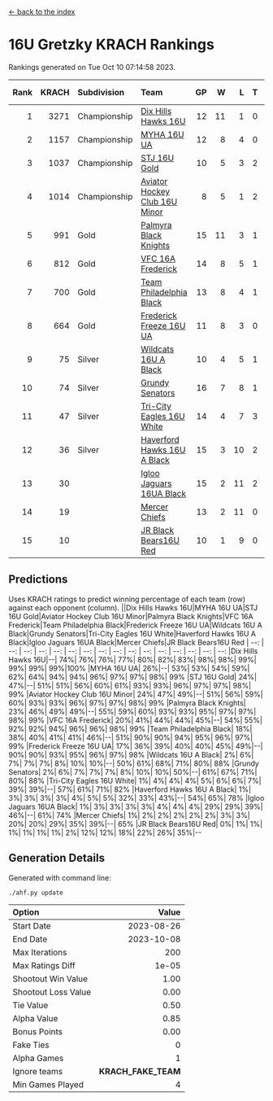 [<- back to the index](readme.md)
# 16U Gretzky KRACH Rankings
Rankings generated on Tue Oct 10 07:14:58 2023.

Rank|KRACH|Subdivision|Team|GP|W|L|T|OTW|OTL|SoS|Exp Wins|Win Diff
---:|---:|:---|:---|---:|---:|---:|---:|---:|---:|---:|---:|---:
1|3271|Championship|[Dix Hills Hawks 16U](https://gamesheetstats.com/seasons/3659/teams/140688/schedule)|12|11|1|0|1|0|366|11.8|-0.0
2|1157|Championship|[MYHA 16U UA](https://gamesheetstats.com/seasons/3659/teams/140695/schedule)|12|8|4|0|2|1|765|8.8|-0.0
3|1037|Championship|[STJ 16U Gold](https://gamesheetstats.com/seasons/3659/teams/140697/schedule)|10|5|3|2|1|0|899|6.8|-0.0
4|1014|Championship|[Aviator Hockey Club 16U Minor](https://gamesheetstats.com/seasons/3659/teams/140687/schedule)|8|5|1|2|2|1|460|6.8|-0.0
5|991|Gold|[Palmyra Black Knights](https://gamesheetstats.com/seasons/3659/teams/140696/schedule)|15|11|3|1|2|0|422|12.3|-0.0
6|812|Gold|[VFC 16A Frederick](https://gamesheetstats.com/seasons/3659/teams/140700/schedule)|14|8|5|1|0|2|907|9.3|-0.0
7|700|Gold|[Team Philadelphia Black](https://gamesheetstats.com/seasons/3659/teams/140698/schedule)|13|8|4|1|1|1|690|9.3|-0.0
8|664|Gold|[Frederick Freeze 16U UA](https://gamesheetstats.com/seasons/3659/teams/140689/schedule)|11|8|3|0|0|0|379|8.8|-0.0
9|75|Silver|[Wildcats 16U A Black](https://gamesheetstats.com/seasons/3659/teams/140725/schedule)|10|4|5|1|0|0|532|5.4|0.0
10|74|Silver|[Grundy Senators](https://gamesheetstats.com/seasons/3659/teams/140690/schedule)|16|7|8|1|0|0|375|8.4|0.0
11|47|Silver|[Tri-City Eagles 16U White](https://gamesheetstats.com/seasons/3659/teams/140699/schedule)|14|4|7|3|0|1|260|6.4|0.0
12|36|Silver|[Haverford Hawks 16U A Black](https://gamesheetstats.com/seasons/3659/teams/140691/schedule)|15|3|10|2|0|1|532|4.9|0.0
13|30||[Igloo Jaguars 16UA Black](https://gamesheetstats.com/seasons/3659/teams/140692/schedule)|15|2|11|2|0|2|889|3.9|0.0
14|19||[Mercer Chiefs](https://gamesheetstats.com/seasons/3659/teams/140694/schedule)|13|2|11|0|0|0|879|2.9|0.0
15|10||[JR Black Bears16U Red](https://gamesheetstats.com/seasons/3659/teams/140693/schedule)|10|1|9|0|0|0|263|1.9|0.0

## Predictions
Uses KRACH ratings to predict winning percentage of each team (row) against each opponent (column).
||Dix Hills Hawks 16U|MYHA 16U UA|STJ 16U Gold|Aviator Hockey Club 16U Minor|Palmyra Black Knights|VFC 16A Frederick|Team Philadelphia Black|Frederick Freeze 16U UA|Wildcats 16U A Black|Grundy Senators|Tri-City Eagles 16U White|Haverford Hawks 16U A Black|Igloo Jaguars 16UA Black|Mercer Chiefs|JR Black Bears16U Red
| --: | --: | --: | --: | --: | --: | --: | --: | --: | --: | --: | --: | --: | --: | --: | --: 
|Dix Hills Hawks 16U|--| 74%| 76%| 76%| 77%| 80%| 82%| 83%| 98%| 98%| 99%| 99%| 99%| 99%|100%
|MYHA 16U UA| 26%|--| 53%| 53%| 54%| 59%| 62%| 64%| 94%| 94%| 96%| 97%| 97%| 98%| 99%
|STJ 16U Gold| 24%| 47%|--| 51%| 51%| 56%| 60%| 61%| 93%| 93%| 96%| 97%| 97%| 98%| 99%
|Aviator Hockey Club 16U Minor| 24%| 47%| 49%|--| 51%| 56%| 59%| 60%| 93%| 93%| 96%| 97%| 97%| 98%| 99%
|Palmyra Black Knights| 23%| 46%| 49%| 49%|--| 55%| 59%| 60%| 93%| 93%| 95%| 97%| 97%| 98%| 99%
|VFC 16A Frederick| 20%| 41%| 44%| 44%| 45%|--| 54%| 55%| 92%| 92%| 94%| 96%| 96%| 98%| 99%
|Team Philadelphia Black| 18%| 38%| 40%| 41%| 41%| 46%|--| 51%| 90%| 90%| 94%| 95%| 96%| 97%| 99%
|Frederick Freeze 16U UA| 17%| 36%| 39%| 40%| 40%| 45%| 49%|--| 90%| 90%| 93%| 95%| 96%| 97%| 98%
|Wildcats 16U A Black|  2%|  6%|  7%|  7%|  7%|  8%| 10%| 10%|--| 50%| 61%| 68%| 71%| 80%| 88%
|Grundy Senators|  2%|  6%|  7%|  7%|  7%|  8%| 10%| 10%| 50%|--| 61%| 67%| 71%| 80%| 88%
|Tri-City Eagles 16U White|  1%|  4%|  4%|  4%|  5%|  6%|  6%|  7%| 39%| 39%|--| 57%| 61%| 71%| 82%
|Haverford Hawks 16U A Black|  1%|  3%|  3%|  3%|  3%|  4%|  5%|  5%| 32%| 33%| 43%|--| 54%| 65%| 78%
|Igloo Jaguars 16UA Black|  1%|  3%|  3%|  3%|  3%|  4%|  4%|  4%| 29%| 29%| 39%| 46%|--| 61%| 74%
|Mercer Chiefs|  1%|  2%|  2%|  2%|  2%|  2%|  3%|  3%| 20%| 20%| 29%| 35%| 39%|--| 65%
|JR Black Bears16U Red|  0%|  1%|  1%|  1%|  1%|  1%|  1%|  2%| 12%| 12%| 18%| 22%| 26%| 35%|--

## Generation Details

Generated with command line:
```
./ahf.py update
```

| Option | Value |
| :----- | ----: |
| Start Date | 2023-08-26 |
| End Date | 2023-10-08 |
| Max Iterations | 200 |
| Max Ratings Diff | 1e-05 |
| Shootout Win Value | 1.00 |
| Shootout Loss Value | 0.00 |
| Tie Value | 0.50 |
| Alpha Value | 0.85 |
| Bonus Points | 0.00 |
| Fake Ties | 0 |
| Alpha Games | 1 |
| Ignore teams | __KRACH_FAKE_TEAM__ |
| Min Games Played | 4 |

